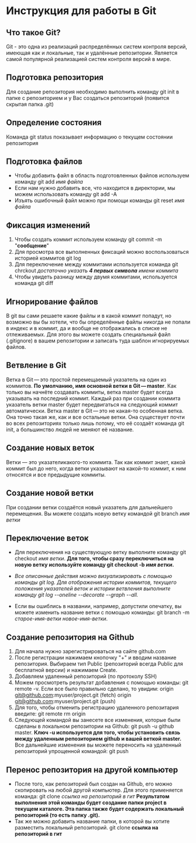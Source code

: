 # Инструкция для работы в Git 

## Что такое Git?
Git - это одна из реализаций распределённых систем контроля версий, имеющая как и локальные, так и удалённые репозитории. Является самой популярной реализацией систем контроля версий в мире.

## Подготовка репозитория
Для создание репозитория необходимо выполнить команду git init в папке с репозиторием и у Вас создаться репозиторий (появится скрытая папка .git)

## Определение состояния
Команда git status показывает информацию о текущем состоянии репозитория

## Подготовка файлов
* Чтобы добавить файл в область подготовленных файлов используем команду git add _имя файла_
* Если нам нужно добавить все, что находится в директории, мы можем использовать команду git add -A
* Изъять ошибочный файл можно при помощи команды git reset _имя файла_

## Фиксация изменений
1. Чтобы создать коммит используем команду git commit -m "**сообщение**"
2. Для просмотра все выполненных фиксаций можно воспользоваться историей коммитов git log
3. Для переключение между коммитами используется команда git chrckout *достаточно указать __4 первых символа__ имени коммита*
4. Чтобы увидеть разницу между двумя коммитами, используется команда git diff

## Игнорирование файлов
В git вы сами решаете какие файлы и в какой коммит попадут, но возможно вы бы хотели, что бы определённые файлы никогда не попали в индекс и в коммит, да и вообще не отображались в списке не отлеживаемых. Для этого вы можете создать специальный файл (.gitignore) в вашем репозитории и записать туда шаблон игнорируемых файлов.
## Ветвление в Git
Ветка в Git — это простой перемещаемый указатель на один из коммитов. __По умолчанию, имя основной ветки в Git — master__. Как только вы начнёте создавать коммиты, ветка master будет всегда указывать на последний коммит. Каждый раз при создании коммита указатель ветки master будет передвигаться на следующий коммит автоматически.
Ветка master в Git — это не какая-то особенная ветка. Она точно такая же, как и все остальные ветки. Она существует почти во всех репозиториях только лишь потому, что её создаёт команда git init, а большинство людей не меняют её название.
## Создание новых веток
Ветки — это указателикакого-то коммита. Так как коммит знает, какой коммит был до него, когда ветки указывают на какой-то коммит, к ним относятся и все предыдущие коммиты.

## Создание новой ветки
При создании ветки создаётся новый указатель для дальнейшего перемещения.  Вы можете создать новую ветку командой git branch _имя ветки_
## Переключение веток
* Для переключения на существующую ветку выполните команду git checkout _имя ветки_.
**Для того, чтобы сразу переключиться на новую ветку используйте команду git checkout -b _имя ветки_.**

* _Все описанные действия можно визуализировать с помощью команды git log. Для отображения истории коммитов, текущего положения указателей веток и истории ветвления выполните команду git log --oneline --decorate --graph --all._
* Если вы ошиблись в названии, например, допустили опечатку, вы можете изменить название ветки с помощью команды:
git branch -m _старое-имя-ветки_  _новое-имя-ветки_.
## Создание репозитория на Github
1. Для начала нужно зарегистрироваться на сайте github.com
2. После регистрации нажимаем кнопочку "+" и вводим название репозитория. Выбираем тип Public (репозиторий всегда Public для бесплатной версии) и нажимаем Create.
3. Добавляем удаленный репозиторий (по протоколу SSH)
4. Можем просмотреть результат добавления с помощью команды: git remote -v. Если все было правильно сделано, то увидим:
origin git@github.com:myuser/project.git (fetch)
origin git@github.com:myuser/project.git (push)
5. Для того, чтобы отменить регистрацию удаленного репозитария введите: git remote rm origin
6. Следующей командой вы занесете все изменения, которые были сделаны в локальном репозитории на Github: git push -u github master. __Ключ -u используется для того, чтобы установить связь между удаленным репозиторием github и вашей веткой master.__ Все дальнейшие изменения вы можете переносить на удаленный репозиторий упрощенной командой: git push
## Перенос репозитория на другой компьютер
* После того, как репозиторий был создан на Github, его можно скопировать на любой другой компьютер. Для этого применяется команда: git clone *ссылка на репозиторий в гит* __Результатом выполнения этой команды будет создание папки project в текущем каталоге. Эта папка также будет содержать локальный репозиторий (то есть папку .git).__
* Так же можно добавить название папки, в которой вы хотите разместить локальный репозиторий.
git clone **ссылка на репозиторий в гит** <myfolder>
